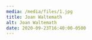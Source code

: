 ```yaml
---
media: /media/files/1.jpg
title: Joan Waltemath
alt: Joan Waltemath
date: 2020-09-23T16:40:00-0500
---
```

